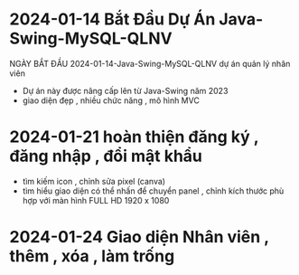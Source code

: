
# 2024-01-14 Bắt Đầu Dự Án Java-Swing-MySQL-QLNV
NGÀY BẮT ĐẦU 2024-01-14-Java-Swing-MySQL-QLNV dự án quản lý nhân viên
- Dự án này được nâng cấp lên từ Java-Swing năm 2023
- giao diện đẹp , nhiều chức năng , mô hình MVC
  
# 2024-01-21 hoàn thiện đăng ký , đăng nhập , đổi mật khẩu
- tìm kiếm icon , chỉnh sửa pixel (canva)
- tìm hiểu giao diện có thể nhấn để chuyển panel , chỉnh kích thước phù hợp với màn hình FULL HD 1920 x 1080 
# 2024-01-24 Giao diện Nhân viên , thêm , xóa , làm trống 
